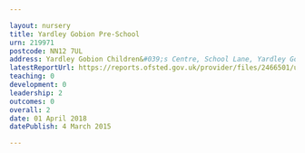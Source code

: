 ```yaml
---

layout: nursery
title: Yardley Gobion Pre-School
urn: 219971
postcode: NN12 7UL
address: Yardley Gobion Children&#039;s Centre, School Lane, Yardley Gobion, Towcester, Northamptonshire, NN12 7UL
latestReportUrl: https://reports.ofsted.gov.uk/provider/files/2466501/urn/219971.pdf
teaching: 0
development: 0
leadership: 2
outcomes: 0
overall: 2
date: 01 April 2018 
datePublish: 4 March 2015

---
```

